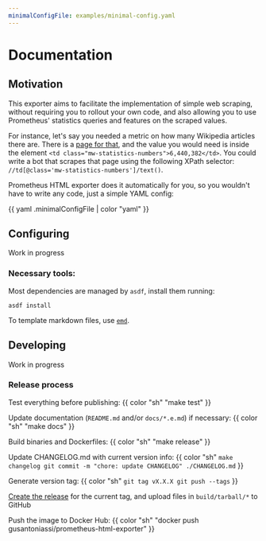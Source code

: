 ```yaml
---
minimalConfigFile: examples/minimal-config.yaml
---
```

# Documentation

## Motivation
This exporter aims to facilitate the implementation of simple web scraping, without requiring you to rollout your own code, and also allowing you to use Prometheus' statistics queries and features on the scraped values.

For instance, let's say you needed a metric on how many Wikipedia articles there are. There is a [page for that](https://en.wikipedia.org/wiki/Special:Statistics), and the value you would need is inside the element `<td class="mw-statistics-numbers">6,440,382</td>`. You could write a bot that scrapes that page using the following XPath selector: `//td[@class='mw-statistics-numbers']/text()`.

Prometheus HTML exporter does it automatically for you, so you wouldn't have to write any code, just a simple YAML config:

{{ yaml .minimalConfigFile | color "yaml" }}

## Configuring
Work in progress

### Necessary tools:

Most dependencies are managed by `asdf`, install them running:
```
asdf install
```

To template markdown files, use [`emd`](https://github.com/mh-cbon/emd).

## Developing
Work in progress

### Release process
Test everything before publishing:
{{ color "sh" "make test" }}

Update documentation (`README.md` and/or `docs/*.e.md`) if necessary:
{{ color "sh" "make docs" }}

Build binaries and Dockerfiles:
{{ color "sh" "make release" }}

Update CHANGELOG.md with current version info:
{{ color "sh" `make changelog
git commit -m "chore: update CHANGELOG" ./CHANGELOG.md` }}

Generate version tag:
{{ color "sh" `git tag vX.X.X
git push --tags` }}

[Create the release](https://docs.github.com/en/repositories/releasing-projects-on-github/managing-releases-in-a-repository) for the current tag, and upload files in `build/tarball/*` to GitHub

Push the image to Docker Hub:
{{ color "sh" "docker push gusantoniassi/prometheus-html-exporter" }}
